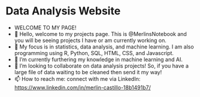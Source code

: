 <h1> Data Analysis Website</h1>



- WELCOME TO MY PAGE!
- 👋 Hello, welcome to my projects page. This is @MerlinsNotebook and you will be seeing projects I have or am currently working on. 
- 👀 My focus is in statistics, data analysis, and machine learning. I am also programming using R, Python, SQL, HTML, CSS, and Javascript.  
- 🌱 I’m currently furthering my knowledge in machine learning and AI. 
- 💞️ I’m looking to collaborate on data analysis projects! So, if you have a large file of data waiting to be cleaned then send it my way!
- 📫 How to reach me: connect with me via LinkedIn: https://www.linkedin.com/in/merlin-castillo-18b1491b7/


<!---
MerlinsNotebook/MerlinsNotebook is a ✨ special ✨ repository because its `README.md` (this file) appears on your GitHub profile.
You can click the Preview link to take a look at your changes.
--->
